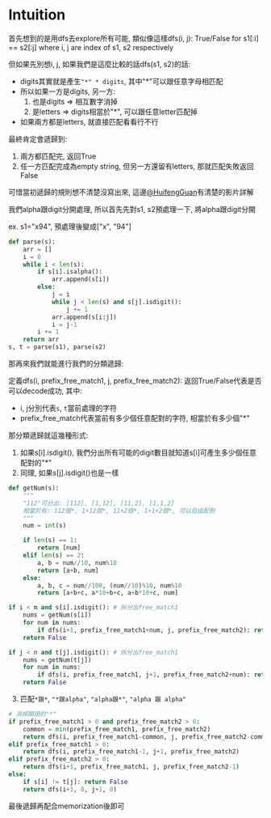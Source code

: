 # Intuition

首先想到的是用dfs去explore所有可能, 類似像這樣dfs(i, j): True/False for s1[:i] == s2[:j] where i, j are index of s1, s2 respectively

但如果先別想i, j, 如果我們是這麼比較的話dfs(s1, s2)的話:

- digits其實就是產生`"*" * digits`, 其中"*"可以跟任意字母相匹配
- 所以如果一方是digits, 另一方:
    1. 也是digits => 相互數字消掉
    2. 是letters => digits相當於"*", 可以跟任意letter匹配掉
- 如果兩方都是letters, 就直接匹配看看行不行

最終肯定會遞歸到:
1. 兩方都匹配完, 返回True
2. 任一方匹配完成為empty string, 但另一方還留有letters, 那就匹配失敗返回False

可惜當初遞歸的規則想不清楚沒寫出來, 這邊[@HuifengGuan](https://www.youtube.com/watch?v=K6d524jDH3A&ab_channel=HuifengGuan)有清楚的影片詳解

我們alpha跟digit分開處理, 所以首先先對s1, s2預處理一下, 將alpha跟digit分開

ex. s1="x94", 預處理後變成["x", "94"]

```py
def parse(s):
    arr = []
    i = 0
    while i < len(s):
        if s[i].isalpha():
            arr.append(s[i])
        else:
            j = i
            while j < len(s) and s[j].isdigit():
                j += 1
            arr.append(s[i:j])
            i = j-1
        i += 1
    return arr
s, t = parse(s1), parse(s2)
```

那再來我們就能進行我們的分類遞歸:

定義dfs(i, prefix_free_match1, j, prefix_free_match2): 返回True/False代表是否可以decode成功, 其中:
- i, j分別代表`s`, `t`當前處理的字符
- prefix_free_match代表當前有多少個任意配對的字符, 相當於有多少個"*"

那分類遞歸就這幾種形式:

1. 如果s[i].isdigit(), 我們分出所有可能的digit數目就知道s[i]可產生多少個任意配對的"*"
2. 同理, 如果s[j].isdigit()也是一樣

```py
def getNum(s):
    """
    "112"可分出: [112], [1,12], [11,2], [1,1,2]
    相當於有: 112個*, 1+12個*, 11+2個*, 1+1+2個*, 可以自由配對
    """
    num = int(s)

    if len(s) == 1:
        return [num]
    elif len(s) == 2:
        a, b = num//10, num%10
        return [a+b, num]
    else:
        a, b, c = num//100, (num//10)%10, num%10
        return [a+b+c, a*10+b+c, a+b*10+c, num]

if i < m and s[i].isdigit(): # 拆分出free_match1
    nums = getNum(s[i])
    for num in nums:
        if dfs(i+1, prefix_free_match1+num, j, prefix_free_match2): return True
    return False

if j < n and t[j].isdigit(): # 拆分出free_match1
    nums = getNum(t[j])
    for num in nums:
        if dfs(i, prefix_free_match1, j+1, prefix_free_match2+num): return True
    return False
```

3. 匹配`*跟*`, `"*跟alpha"`, `"alpha跟*"`, `"alpha 跟 alpha"`

```py
# 消掉開頭的"*"
if prefix_free_match1 > 0 and prefix_free_match2 > 0:
    common = min(prefix_free_match1, prefix_free_match2)
    return dfs(i, prefix_free_match1-common, j, prefix_free_match2-common)
elif prefix_free_match1 > 0:
    return dfs(i, prefix_free_match1-1, j+1, prefix_free_match2)
elif prefix_free_match2 > 0:
    return dfs(i+1, prefix_free_match1, j, prefix_free_match2-1)
else:
    if s[i] != t[j]: return False
    return dfs(i+1, 0, j+1, 0)
```

最後遞歸再配合memorization後即可

